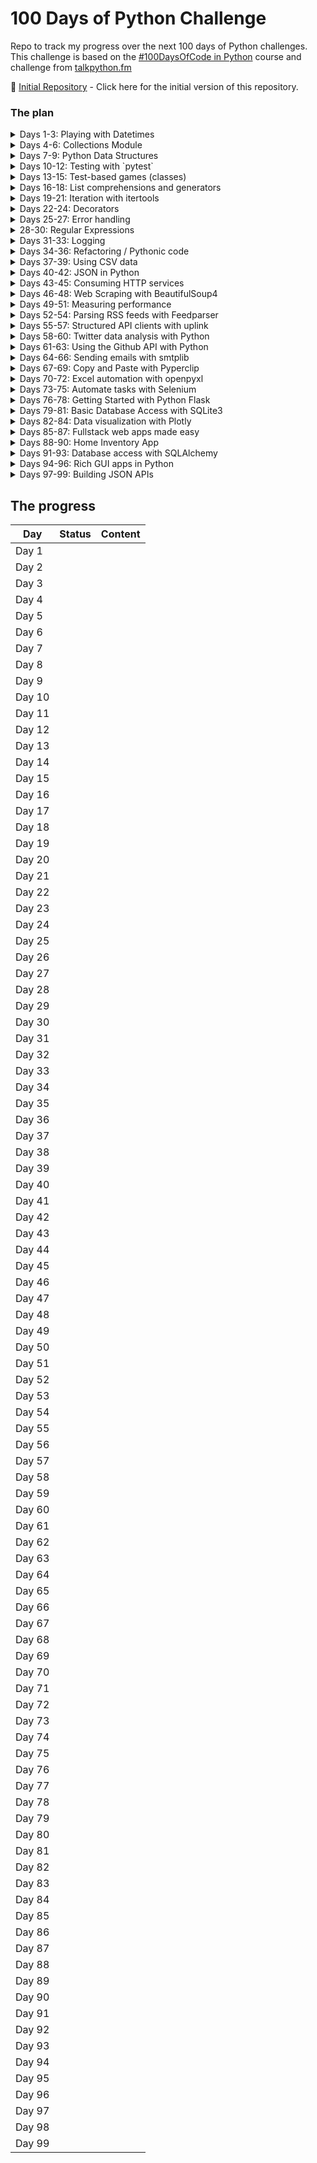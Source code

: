 # 100 Days of Python Challenge

Repo to track my progress over the next 100 days of Python challenges. This challenge is based on the [#100DaysOfCode in Python](https://training.talkpython.fm/courses/details/100-days-of-code-in-python) course and challenge from [talkpython.fm](talkpython.fm)

:rocket: [Initial Repository](../../tree/737dea6bcb47f57880959065882255be102d09ea/) - Click here for the initial version of this repository.

### The plan

<details><summary>Days 1-3: Playing with Datetimes</summary>

#### Day 1

* Lecture: learning datetime and date (TalkPython)
* Reading: [Using Python datetime to Work With Dates and Times](https://realpython.com/python-datetime/)
* Code:
  * [datetime shell exercises](./code/day1/day1_datetime.py) 
  * [fun exercise](./code/day1/pyramid.py)

#### Day 2

* Lecture: Datetime `timedelta` usage (TalkPython)
* Code:
  * [datetime shell exercises](./code/day2/day2_datetime.py)

#### Day 3

* Code:
  * [pomodoro timer](./code/pomodoro.py)
  * [logtime parser](./code/logtimes.py)

</details>

<details><summary>Days 4-6: Collections Module</summary>

#### Day 4

* Lecture: Collections module (TalkPython)
  *  Namedtuples
  *  Defaultdicts
  *  Counter
  *  Deque

The `collections` module implements specialized container datatypes providing alternatives to Python’s general purpose built-in containers, [`dict`](https://docs.python.org/3/library/stdtypes.html#dict), [`list`](https://docs.python.org/3/library/stdtypes.html#list), [`set`](https://docs.python.org/3/library/stdtypes.html#set), and [`tuple`](https://docs.python.org/3/library/stdtypes.html#tuple).

| [`namedtuple()`](https://docs.python.org/3/library/collections.html#collections.namedtuple) | factory function for creating tuple subclasses with named fields |
| ------------------------------------------------------------ | ------------------------------------------------------------ |
| [`deque`](https://docs.python.org/3/library/collections.html#collections.deque) | list-like container with fast appends and pops on either end |
| [`ChainMap`](https://docs.python.org/3/library/collections.html#collections.ChainMap) | dict-like class for creating a single view of multiple mappings |
| [`Counter`](https://docs.python.org/3/library/collections.html#collections.Counter) | dict subclass for counting hashable objects                  |
| [`OrderedDict`](https://docs.python.org/3/library/collections.html#collections.OrderedDict) | dict subclass that remembers the order entries were added    |
| [`defaultdict`](https://docs.python.org/3/library/collections.html#collections.defaultdict) | dict subclass that calls a factory function to supply missing values |
| [`UserDict`](https://docs.python.org/3/library/collections.html#collections.UserDict) | wrapper around dictionary objects for easier dict subclassing |
| [`UserList`](https://docs.python.org/3/library/collections.html#collections.UserList) | wrapper around list objects for easier list subclassing      |
| [`UserString`](https://docs.python.org/3/library/collections.html#collections.UserString) | wrapper around string objects for easier string subclassing  |

**`namedtuple`**

```python
>>> from collections import namedtuple
>>> User = namedtuple('User', 'name role')
>>> user = User(name="Tafsir", role="Architect")
>>> user.name
'Tafsir'
>>> user.role
'Architect'
>>>
```

**`defaultdict`**

```python
>>> scores = {"player1": 100, "player2": 75}
>>> scores["player3"]
Traceback (most recent call last):
  File "<stdin>", line 1, in <module>
KeyError: 'player3'
>>>
>>> # using get to avoid KeyError
>>> scores.get("player3")
>>>
>>> # assigning a value to non-existent key
>>> scores["player3"] = 99
>>> scores["player4"] = 99
>>>
>>> # assigning values while building a collection
>>> results = {}
>>> for player, scores in scores.items():
...   results[player].append(scores)
...
Traceback (most recent call last):
  File "<stdin>", line 2, in <module>
KeyError: 'player1'
>>>
>>>
>>> from collections import defaultdict
>>> results = defaultdict(list)
>>> for player, score in scores.items():
...   results[player].append(score)
...
>>> results
defaultdict(<class 'list'>, {'player1': [100], 'player2': [75], 'player3': [99], 'player4': [99]})
```

**`counter`**

```python
# most_common.py
# find and printing the most common IPs
from pathlib import Path

ip_list = Path("ip_addresses.txt").read_text().split()

most_common = {}
for ip, port in (string.split(":") for string in ip_list):
    if ip not in most_common:
        most_common[ip] = 0
    most_common[ip] += 1

for k,v in sorted(most_common.items(),
                  key=lambda x: x[1],
                  reverse=True)[:5]:
    print(k, v)
```

```sh
➜ python most_common.py
192.168.10.103 16
192.168.100.1 13
192.168.10.113 3
192.168.100.11 2
192.168.100.13 2
```


```python
# using the most_common method from Counter
from pathlib import Path

ip_list = Path("ip_addresses.txt").read_text().split()
addresses = [text.split(":")[0] for text in ip_list]
for ip, count in (Counter(addresses).most_common(5)):
  print(ip, count)
```



**`dueque`**

Stacks and Queues that are useful for insert and delete from a sequence.

```python
import random
from collections import deque

lst = list(range(100000))
deq = deque(range(100000))

def insert_and_delete(ds):
  for _ in range(10):
    index = random.choice(range(100))
    ds.remove(index)
    ds.insert(index, index)

# in ipython
#   ...:    ...: %timeit insert_and_delete(lst)
#   ...:    ...: %timeit insert_and_delete(deq)
#   ...: 701 µs ± 4.49 µs per loop (mean ± std. dev. of 7 runs, 1000 loops each)
#   ...: 17.3 µs ± 208 ns per loop (mean ± std. dev. of 7 runs, 100000 loops each)
```



#### Day 5

* Lecture: `collections` challenge

* Reading: https://docs.python.org/3/library/collections.html#collections

* Code: https://github.com/pybites/challenges/pull/797/files

  

#### Day 6

* Lecture: Datetime `timedelta` usage (TalkPython)

* reading: https://docs.python.org/3/library/collections.html#collections

  </details>

  

<details><summary>Days 7-9: Python Data Structures</summary>

#### Day 7

* :video_camera: **Lecture**: List, Tuple and Dictionary videos (TalkPython)
* :books: **Reading**: https://realpython.com/iterate-through-dictionary-python/
* :notebook: **Notes**: [data structures](./datastructures)

#### Day 8

* :page_with_curl: **Code:**  [Bite 21 from codechalleng.es](https://codechalleng.es/bites/21/) - [My Solution](./code/day8/bite21.py)

</details>

<details><summary>Days 10-12: Testing with `pytest`</summary></details>

<details><summary>Days 13-15: Test-based games (classes)</summary></details>

<details><summary>Days 16-18: List comprehensions and generators</summary></details>

<details><summary>Days 19-21: Iteration with itertools</summary></details>

<details><summary>Days 22-24: Decorators</summary></details>

<details><summary>Days 25-27: Error handling</summary></details>

<details><summary>28-30: Regular Expressions</summary></details>

<details><summary>Days 31-33: Logging</summary></details>

<details><summary>Days 34-36: Refactoring / Pythonic code</summary></details>

<details><summary>Days 37-39: Using CSV data</summary></details>

<details><summary>Days 40-42: JSON in Python</summary></details>

<details><summary>Days 43-45: Consuming HTTP services</summary></details>

<details><summary>Days 46-48: Web Scraping with BeautifulSoup4</summary></details>

<details><summary>Days 49-51: Measuring performance</summary></details>

<details><summary>Days 52-54: Parsing RSS feeds with Feedparser</summary></details>

<details><summary>Days 55-57: Structured API clients with uplink</summary></details>

<details><summary>Days 58-60: Twitter data analysis with Python</summary></details>

<details><summary>Days 61-63: Using the Github API with Python</summary></details>

<details><summary>Days 64-66: Sending emails with smtplib</summary></details>

<details><summary>Days 67-69: Copy and Paste with Pyperclip</summary></details>

<details><summary>Days 70-72: Excel automation with openpyxl</summary></details>

<details><summary>Days 73-75: Automate tasks with Selenium</summary></details>

<details><summary>Days 76-78: Getting Started with Python Flask</summary></details>

<details><summary>Days 79-81: Basic Database Access with SQLite3</summary></details>

<details><summary>Days 82-84: Data visualization with Plotly</summary></details>

<details><summary>Days 85-87: Fullstack web apps made easy</summary></details>

<details><summary>Days 88-90: Home Inventory App</summary></details>

<details><summary>Days 91-93: Database access with SQLAlchemy</summary></details>

<details><summary>Days 94-96: Rich GUI apps in Python</summary></details>

<details><summary>Days 97-99: Building JSON APIs</summary></details>



## The progress

| Day    | Status | Content |
| ------ | ------ | ------- |
| Day 1  |        |         |
| Day 2  |        |         |
| Day 3  |        |         |
| Day 4  |        |         |
| Day 5  |        |         |
| Day 6  |        |         |
| Day 7  |        |         |
| Day 8  |        |         |
| Day 9  |        |         |
| Day 10 |        |         |
| Day 11 |        |         |
| Day 12 |        |         |
| Day 13 |        |         |
| Day 14 |        |         |
| Day 15 |        |         |
| Day 16 |        |         |
| Day 17 |        |         |
| Day 18 |        |         |
| Day 19 |        |         |
| Day 20 |        |         |
| Day 21 |        |         |
| Day 22 |        |         |
| Day 23 |        |         |
| Day 24 |        |         |
| Day 25 |        |         |
| Day 26 |        |         |
| Day 27 |        |         |
| Day 28 |        |         |
| Day 29 |        |         |
| Day 30 |        |         |
| Day 31 |        |         |
| Day 32 |        |         |
| Day 33 |        |         |
| Day 34 |        |         |
| Day 35 |        |         |
| Day 36 |        |         |
| Day 37 |        |         |
| Day 38 |        |         |
| Day 39 |        |         |
| Day 40 |        |         |
| Day 41 |        |         |
| Day 42 |        |         |
| Day 43 |        |         |
| Day 44 |        |         |
| Day 45 |        |         |
| Day 46 |        |         |
| Day 47 |        |         |
| Day 48 |        |         |
| Day 49 |        |         |
| Day 50 |        |         |
| Day 51 |        |         |
| Day 52 |        |         |
| Day 53 |        |         |
| Day 54 |        |         |
| Day 55 |        |         |
| Day 56 |        |         |
| Day 57 |        |         |
| Day 58 |        |         |
| Day 59 |        |         |
| Day 60 |        |         |
| Day 61 |        |         |
| Day 62 |        |         |
| Day 63 |        |         |
| Day 64 |        |         |
| Day 65 |        |         |
| Day 66 |        |         |
| Day 67 |        |         |
| Day 68 |        |         |
| Day 69 |        |         |
| Day 70 |        |         |
| Day 71 |        |         |
| Day 72 |        |         |
| Day 73 |        |         |
| Day 74 |        |         |
| Day 75 |        |         |
| Day 76 |        |         |
| Day 77 |        |         |
| Day 78 |        |         |
| Day 79 |        |         |
| Day 80 |        |         |
| Day 81 |        |         |
| Day 82 |        |         |
| Day 83 |        |         |
| Day 84 |        |         |
| Day 85 |        |         |
| Day 86 |        |         |
| Day 87 |        |         |
| Day 88 |        |         |
| Day 89 |        |         |
| Day 90 |        |         |
| Day 91 |        |         |
| Day 92 |        |         |
| Day 93 |        |         |
| Day 94 |        |         |
| Day 95 |        |         |
| Day 96 |        |         |
| Day 97 |        |         |
| Day 98 |        |         |
| Day 99 |        |         |



